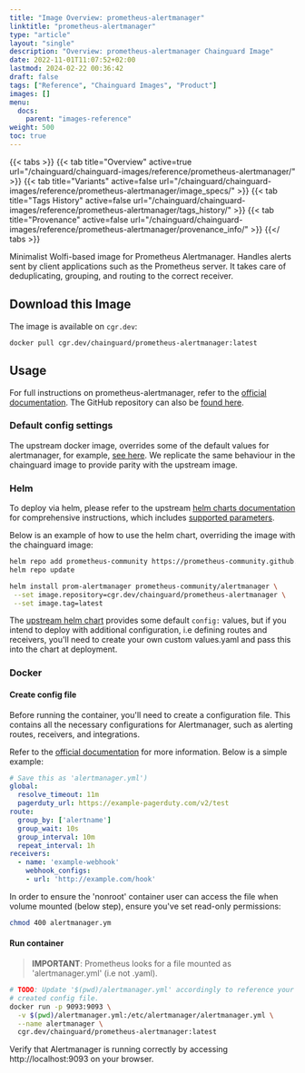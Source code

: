 ```yaml
---
title: "Image Overview: prometheus-alertmanager"
linktitle: "prometheus-alertmanager"
type: "article"
layout: "single"
description: "Overview: prometheus-alertmanager Chainguard Image"
date: 2022-11-01T11:07:52+02:00
lastmod: 2024-02-22 00:36:42
draft: false
tags: ["Reference", "Chainguard Images", "Product"]
images: []
menu: 
  docs: 
    parent: "images-reference"
weight: 500
toc: true
---
```


{{< tabs >}}
{{< tab title="Overview" active=true url="/chainguard/chainguard-images/reference/prometheus-alertmanager/" >}}
{{< tab title="Variants" active=false url="/chainguard/chainguard-images/reference/prometheus-alertmanager/image_specs/" >}}
{{< tab title="Tags History" active=false url="/chainguard/chainguard-images/reference/prometheus-alertmanager/tags_history/" >}}
{{< tab title="Provenance" active=false url="/chainguard/chainguard-images/reference/prometheus-alertmanager/provenance_info/" >}}
{{</ tabs >}}



<!--overview:start-->
Minimalist Wolfi-based image for Prometheus Alertmanager. Handles alerts sent by client applications such as the Prometheus server. It takes care of deduplicating, grouping, and routing to the correct receiver.
<!--overview:end-->

<!--getting:start-->
## Download this Image
The image is available on `cgr.dev`:

```
docker pull cgr.dev/chainguard/prometheus-alertmanager:latest
```
<!--getting:end-->

<!--body:start-->

## Usage
For full instructions on prometheus-alertmanager, refer to the
[official documentation](https://prometheus.io/docs/alerting/latest/alertmanager).
The GitHub repository can also be [found here](https://github.com/prometheus/alertmanager).

### Default config settings
The upstream docker image, overrides some of the default values for
alertmanager, for example, [see here](https://github.com/prometheus/alertmanager/blob/main/Dockerfile#L20).
We replicate the same behaviour in the chainguard image to provide parity with
the upstream image.

### Helm
To deploy via helm, please refer to the upstream
[helm charts documentation](https://github.com/prometheus-community/helm-charts)
for comprehensive instructions, which includes
[supported parameters](https://github.com/prometheus-community/helm-charts/blob/main/charts/alertmanager/values.yaml).

Below is an example of how to use the helm chart, overriding the image with the
chainguard image:

```bash
helm repo add prometheus-community https://prometheus-community.github.io/helm-charts
helm repo update

helm install prom-alertmanager prometheus-community/alertmanager \
 --set image.repository=cgr.dev/chainguard/prometheus-alertmanager \
 --set image.tag=latest
```

The [upstream helm chart](https://github.com/prometheus-community/helm-charts/tree/main/charts/alertmanager)
provides some default `config:` values, but if you intend to deploy with
additional configuration, i.e defining routes and receivers, you'll need to
create your own custom values.yaml and pass this into the chart at deployment.

### Docker

#### Create config file
Before running the container, you'll need to create a configuration file. This
contains all the necessary configurations for Alertmanager, such as alerting
routes, receivers, and integrations.

Refer to the [official documentation](https://prometheus.io/docs/alerting/latest/alertmanager)
for more information. Below is a simple example:

```yaml
# Save this as 'alertmanager.yml')
global:
  resolve_timeout: 11m
  pagerduty_url: https://example-pagerduty.com/v2/test
route:
  group_by: ['alertname']
  group_wait: 10s
  group_interval: 10m
  repeat_interval: 1h
receivers:
  - name: 'example-webhook'
    webhook_configs:
    - url: 'http://example.com/hook'
```

In order to ensure the 'nonroot' container user can access the file when
volume mounted (below step), ensure you've set read-only permissions:

```bash
chmod 400 alertmanager.ym
```

#### Run container

> **IMPORTANT**: Prometheus looks for a file mounted as 'alertmanager.yml' (i.e not .yaml).

```bash
# TODO: Update '$(pwd)/alertmanager.yml' accordingly to reference your locally
# created config file.
docker run -p 9093:9093 \
  -v $(pwd)/alertmanager.yml:/etc/alertmanager/alertmanager.yml \
  --name alertmanager \
  cgr.dev/chainguard/prometheus-alertmanager:latest
```

Verify that Alertmanager is running correctly by accessing http://localhost:9093
on your browser.

<!--body:end-->

